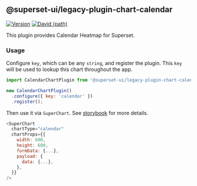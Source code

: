 ## @superset-ui/legacy-plugin-chart-calendar

[![Version](https://img.shields.io/npm/v/@superset-ui/legacy-plugin-chart-calendar.svg?style=flat-square)](https://img.shields.io/npm/v/@superset-ui/legacy-plugin-chart-calendar.svg?style=flat-square)
[![David (path)](https://img.shields.io/david/apache-superset/superset-ui-plugins.svg?path=packages%2Fsuperset-ui-legacy-plugin-chart-calendar&style=flat-square)](https://david-dm.org/apache-superset/superset-ui-plugins?path=packages/superset-ui-legacy-plugin-chart-calendar)

This plugin provides Calendar Heatmap for Superset.

### Usage

Configure `key`, which can be any `string`, and register the plugin. This `key` will be used to lookup this chart throughout the app.

```js
import CalendarChartPlugin from '@superset-ui/legacy-plugin-chart-calendar';

new CalendarChartPlugin()
  .configure({ key: 'calendar' })
  .register();
```

Then use it via `SuperChart`. See [storybook](https://apache-superset.github.io/superset-ui-legacy/?selectedKind=plugin-chart-calendar) for more details.

```js
<SuperChart
  chartType="calendar"
  chartProps={{
    width: 600,
    height: 600,
    formData: {...},
    payload: {
      data: {...},
    },
  }}
/>
```